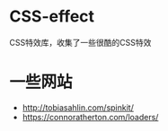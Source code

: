 # CSS-effect
CSS特效库，收集了一些很酷的CSS特效

# 一些网站

+ http://tobiasahlin.com/spinkit/
+ https://connoratherton.com/loaders/

